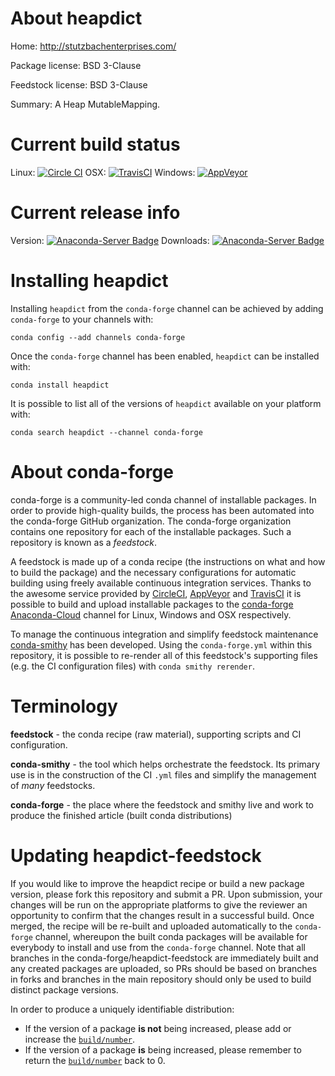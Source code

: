About heapdict
==============

Home: http://stutzbachenterprises.com/

Package license: BSD 3-Clause

Feedstock license: BSD 3-Clause

Summary: A Heap MutableMapping.



Current build status
====================

Linux: [![Circle CI](https://circleci.com/gh/conda-forge/heapdict-feedstock.svg?style=shield)](https://circleci.com/gh/conda-forge/heapdict-feedstock)
OSX: [![TravisCI](https://travis-ci.org/conda-forge/heapdict-feedstock.svg?branch=master)](https://travis-ci.org/conda-forge/heapdict-feedstock)
Windows: [![AppVeyor](https://ci.appveyor.com/api/projects/status/github/conda-forge/heapdict-feedstock?svg=True)](https://ci.appveyor.com/project/conda-forge/heapdict-feedstock/branch/master)

Current release info
====================
Version: [![Anaconda-Server Badge](https://anaconda.org/conda-forge/heapdict/badges/version.svg)](https://anaconda.org/conda-forge/heapdict)
Downloads: [![Anaconda-Server Badge](https://anaconda.org/conda-forge/heapdict/badges/downloads.svg)](https://anaconda.org/conda-forge/heapdict)

Installing heapdict
===================

Installing `heapdict` from the `conda-forge` channel can be achieved by adding `conda-forge` to your channels with:

```
conda config --add channels conda-forge
```

Once the `conda-forge` channel has been enabled, `heapdict` can be installed with:

```
conda install heapdict
```

It is possible to list all of the versions of `heapdict` available on your platform with:

```
conda search heapdict --channel conda-forge
```


About conda-forge
=================

conda-forge is a community-led conda channel of installable packages.
In order to provide high-quality builds, the process has been automated into the
conda-forge GitHub organization. The conda-forge organization contains one repository
for each of the installable packages. Such a repository is known as a *feedstock*.

A feedstock is made up of a conda recipe (the instructions on what and how to build
the package) and the necessary configurations for automatic building using freely
available continuous integration services. Thanks to the awesome service provided by
[CircleCI](https://circleci.com/), [AppVeyor](http://www.appveyor.com/)
and [TravisCI](https://travis-ci.org/) it is possible to build and upload installable
packages to the [conda-forge](https://anaconda.org/conda-forge)
[Anaconda-Cloud](http://docs.anaconda.org/) channel for Linux, Windows and OSX respectively.

To manage the continuous integration and simplify feedstock maintenance
[conda-smithy](http://github.com/conda-forge/conda-smithy) has been developed.
Using the ``conda-forge.yml`` within this repository, it is possible to re-render all of
this feedstock's supporting files (e.g. the CI configuration files) with ``conda smithy rerender``.


Terminology
===========

**feedstock** - the conda recipe (raw material), supporting scripts and CI configuration.

**conda-smithy** - the tool which helps orchestrate the feedstock.
                   Its primary use is in the construction of the CI ``.yml`` files
                   and simplify the management of *many* feedstocks.

**conda-forge** - the place where the feedstock and smithy live and work to
                  produce the finished article (built conda distributions)


Updating heapdict-feedstock
===========================

If you would like to improve the heapdict recipe or build a new
package version, please fork this repository and submit a PR. Upon submission,
your changes will be run on the appropriate platforms to give the reviewer an
opportunity to confirm that the changes result in a successful build. Once
merged, the recipe will be re-built and uploaded automatically to the
`conda-forge` channel, whereupon the built conda packages will be available for
everybody to install and use from the `conda-forge` channel.
Note that all branches in the conda-forge/heapdict-feedstock are
immediately built and any created packages are uploaded, so PRs should be based
on branches in forks and branches in the main repository should only be used to
build distinct package versions.

In order to produce a uniquely identifiable distribution:
 * If the version of a package **is not** being increased, please add or increase
   the [``build/number``](http://conda.pydata.org/docs/building/meta-yaml.html#build-number-and-string).
 * If the version of a package **is** being increased, please remember to return
   the [``build/number``](http://conda.pydata.org/docs/building/meta-yaml.html#build-number-and-string)
   back to 0.
